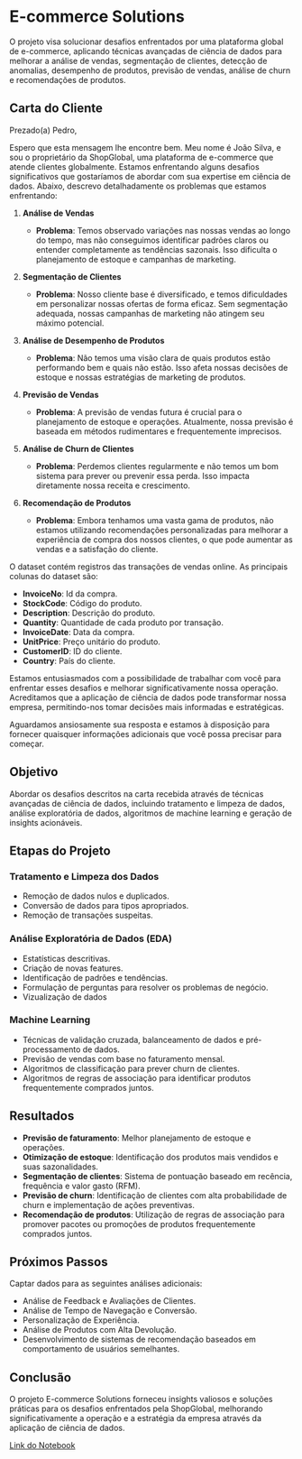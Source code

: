 # E-commerce Solutions
O projeto visa solucionar desafios enfrentados por uma plataforma global de e-commerce, aplicando técnicas avançadas de ciência de dados para melhorar a análise de vendas, segmentação de clientes, detecção de anomalias, desempenho de produtos, previsão de vendas, análise de churn e recomendações de produtos.

## Carta do Cliente

Prezado(a) Pedro,

Espero que esta mensagem lhe encontre bem. Meu nome é João Silva, e sou o proprietário da ShopGlobal, uma plataforma de e-commerce que atende clientes globalmente. Estamos enfrentando alguns desafios significativos que gostaríamos de abordar com sua expertise em ciência de dados. Abaixo, descrevo detalhadamente os problemas que estamos enfrentando:

1. **Análise de Vendas**
   - **Problema**: Temos observado variações nas nossas vendas ao longo do tempo, mas não conseguimos identificar padrões claros ou entender completamente as tendências sazonais. Isso dificulta o planejamento de estoque e campanhas de marketing.

2. **Segmentação de Clientes**
   - **Problema**: Nosso cliente base é diversificado, e temos dificuldades em personalizar nossas ofertas de forma eficaz. Sem segmentação adequada, nossas campanhas de marketing não atingem seu máximo potencial.

3. **Análise de Desempenho de Produtos**
   - **Problema**: Não temos uma visão clara de quais produtos estão performando bem e quais não estão. Isso afeta nossas decisões de estoque e nossas estratégias de marketing de produtos.

4. **Previsão de Vendas**
   - **Problema**: A previsão de vendas futura é crucial para o planejamento de estoque e operações. Atualmente, nossa previsão é baseada em métodos rudimentares e frequentemente imprecisos.

5. **Análise de Churn de Clientes**
   - **Problema**: Perdemos clientes regularmente e não temos um bom sistema para prever ou prevenir essa perda. Isso impacta diretamente nossa receita e crescimento.

6. **Recomendação de Produtos**
   - **Problema**: Embora tenhamos uma vasta gama de produtos, não estamos utilizando recomendações personalizadas para melhorar a experiência de compra dos nossos clientes, o que pode aumentar as vendas e a satisfação do cliente.

O dataset contém registros das transações de vendas online. As principais colunas do dataset são:
- **InvoiceNo**: Id da compra.
- **StockCode**: Código do produto.
- **Description**: Descrição do produto.
- **Quantity**: Quantidade de cada produto por transação.
- **InvoiceDate**: Data da compra.
- **UnitPrice**: Preço unitário do produto.
- **CustomerID**: ID do cliente.
- **Country**: País do cliente.

Estamos entusiasmados com a possibilidade de trabalhar com você para enfrentar esses desafios e melhorar significativamente nossa operação. Acreditamos que a aplicação de ciência de dados pode transformar nossa empresa, permitindo-nos tomar decisões mais informadas e estratégicas.

Aguardamos ansiosamente sua resposta e estamos à disposição para fornecer quaisquer informações adicionais que você possa precisar para começar.

## Objetivo
Abordar os desafios descritos na carta recebida através de técnicas avançadas de ciência de dados, incluindo tratamento e limpeza de dados, análise exploratória de dados, algoritmos de machine learning e geração de insights acionáveis.

## Etapas do Projeto

### Tratamento e Limpeza dos Dados
- Remoção de dados nulos e duplicados.
- Conversão de dados para tipos apropriados.
- Remoção de transações suspeitas.

### Análise Exploratória de Dados (EDA)
- Estatísticas descritivas.
- Criação de novas features.
- Identificação de padrões e tendências.
- Formulação de perguntas para resolver os problemas de negócio.
- Vizualização de dados

### Machine Learning
- Técnicas de validação cruzada, balanceamento de dados e pré-processamento de dados.
- Previsão de vendas com base no faturamento mensal.
- Algoritmos de classificação para prever churn de clientes.
- Algoritmos de regras de associação para identificar produtos frequentemente comprados juntos.

## Resultados
- **Previsão de faturamento**: Melhor planejamento de estoque e operações.
- **Otimização de estoque**: Identificação dos produtos mais vendidos e suas sazonalidades.
- **Segmentação de clientes**: Sistema de pontuação baseado em recência, frequência e valor gasto (RFM).
- **Previsão de churn**: Identificação de clientes com alta probabilidade de churn e implementação de ações preventivas.
- **Recomendação de produtos**: Utilização de regras de associação para promover pacotes ou promoções de produtos frequentemente comprados juntos.

## Próximos Passos
Captar dados para as seguintes análises adicionais:
- Análise de Feedback e Avaliações de Clientes.
- Análise de Tempo de Navegação e Conversão.
- Personalização de Experiência.
- Análise de Produtos com Alta Devolução.
- Desenvolvimento de sistemas de recomendação baseados em comportamento de usuários semelhantes.

## Conclusão
O projeto E-commerce Solutions forneceu insights valiosos e soluções práticas para os desafios enfrentados pela ShopGlobal, melhorando significativamente a operação e a estratégia da empresa através da aplicação de ciência de dados.

[Link do Notebook](https://github.com/pedrolouzeiro/proj_ecommerce/blob/main/Projeto/Proj_ecommerce_final.ipynb)
